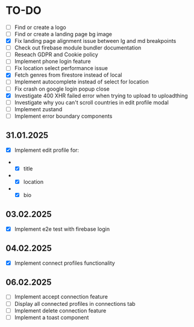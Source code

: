 # TO-DO

- [ ] Find or create a logo
- [ ] Find or create a landing page bg image
- [x] Fix landing page alignment issue between lg and md breakpoints
- [ ] Check out firebase module bundler documentation
- [ ] Reseach GDPR and Cookie policy
- [ ] Implement phone login feature
- [ ] Fix location select performance issue
- [x] Fetch genres from firestore instead of local
- [ ] Implement autocomplete instead of select for location
- [ ] Fix crash on google login popup close
- [x] Investigate 400 XHR failed error when trying to upload to uploadthing
- [ ] Investigate why you can't scroll countries in edit profile modal
- [ ] Implement zustand
- [ ] Implement error boundary components

## 31.01.2025

- [x] Implement edit profile for:
- - [x] title
- - [x] location
- - [x] bio

## 03.02.2025

- [x] Implement e2e test with firebase login

## 04.02.2025

- [x] Implement connect profiles functionality

## 06.02.2025

- [ ] Implement accept connection feature
- [ ] Display all connected profiles in connections tab
- [ ] Implement delete connection feature
- [ ] Implement a toast component
